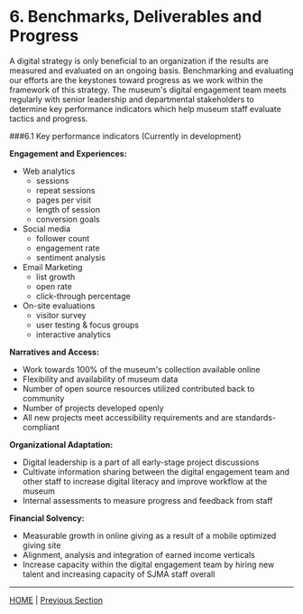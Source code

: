 # 6. Benchmarks, Deliverables and Progress

A digital strategy is only beneficial to an organization if the results are measured and evaluated on an ongoing basis. Benchmarking and evaluating our efforts are the keystones toward progress as we work within the framework of this strategy. The museum's digital engagement team meets regularly with senior leadership and departmental stakeholders to determine key performance indicators which help museum staff evaluate tactics and progress.

###6.1 Key performance indicators (Currently in development)

**Engagement and Experiences:**

* Web analytics
	* sessions
	* repeat sessions
	* pages per visit
	* length of session
	* conversion goals  
* Social media
	* follower count
	* engagement rate
	* sentiment analysis
* Email Marketing
	* list growth
	* open rate
	* click-through percentage
* On-site evaluations
	* visitor survey
	* user testing & focus groups
	* interactive analytics

**Narratives and Access:**

* Work towards 100% of the museum's collection available online
* Flexibility and availability of museum data
* Number of open source resources utilized contributed back to community
* Number of projects developed openly
* All new projects meet accessibility requirements and are standards-compliant

**Organizational Adaptation:**

* Digital leadership is a part of all early-stage project discussions
* Cultivate information sharing between the digital engagement team and other staff to increase digital literacy and improve workflow at the museum
* Internal assessments to measure progress and feedback from staff

**Financial Solvency:**

* Measurable growth in online giving as a result of a mobile optimized giving site
* Alignment, analysis and integration of earned income verticals
* Increase capacity within the digital engagement team by hiring new talent and increasing capacity of SJMA staff overall

-----

[HOME](index.md) | [Previous Section](05_Financial_Solvency.md)
